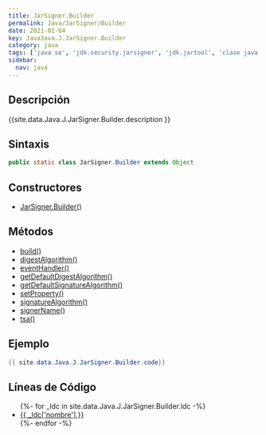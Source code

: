 ```yaml
---
title: JarSigner.Builder
permalink: Java/JarSigner/Builder
date: 2021-01-04
key: JavaJava.J.JarSigner.Builder
category: java
tags: ['java se', 'jdk.security.jarsigner', 'jdk.jartool', 'clase java', 'Java 9']
sidebar: 
  nav: java
---
```


## Descripción
{{site.data.Java.J.JarSigner.Builder.description }}

## Sintaxis
~~~java
public static class JarSigner.Builder extends Object
~~~

## Constructores
* [JarSigner.Builder()](/Java/JarSigner/Builder/JarSigner/Builder/)

## Métodos
* [build()](/Java/JarSigner/Builder/build)
* [digestAlgorithm()](/Java/JarSigner/Builder/digestAlgorithm)
* [eventHandler()](/Java/JarSigner/Builder/eventHandler)
* [getDefaultDigestAlgorithm()](/Java/JarSigner/Builder/getDefaultDigestAlgorithm)
* [getDefaultSignatureAlgorithm()](/Java/JarSigner/Builder/getDefaultSignatureAlgorithm)
* [setProperty()](/Java/JarSigner/Builder/setProperty)
* [signatureAlgorithm()](/Java/JarSigner/Builder/signatureAlgorithm)
* [signerName()](/Java/JarSigner/Builder/signerName)
* [tsa()](/Java/JarSigner/Builder/tsa)

## Ejemplo
~~~java
{{ site.data.Java.J.JarSigner.Builder.code}}
~~~

## Líneas de Código
<ul>
{%- for _ldc in site.data.Java.J.JarSigner.Builder.ldc -%}
   <li>
       <a href="{{_ldc['url'] }}">{{ _ldc['nombre'] }}</a>
   </li>
{%- endfor -%}
</ul>
